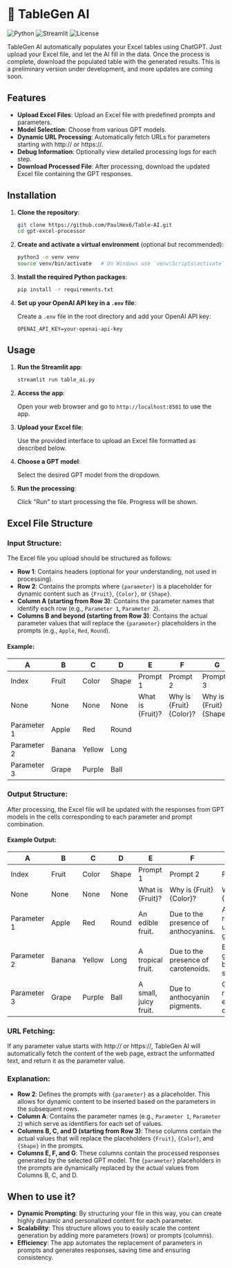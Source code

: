# 🔗 TableGen AI
![Python](https://img.shields.io/badge/Python-3.8%2B-blue)
![Streamlit](https://img.shields.io/badge/Streamlit-1.0%2B-red)
![License](https://img.shields.io/badge/License-Apache%202.0-green)

TableGen AI automatically populates your Excel tables using ChatGPT. Just upload your Excel file, and let the AI fill in the data. Once the process is complete, download the populated table with the generated results.
This is a preliminary version under development, and more updates are coming soon.

## Features

- **Upload Excel Files**: Upload an Excel file with predefined prompts and parameters.
- **Model Selection**: Choose from various GPT models.
- **Dynamic URL Processing**: Automatically fetch URLs for parameters starting with http:// or https://.
- **Debug Information**: Optionally view detailed processing logs for each step.
- **Download Processed File**: After processing, download the updated Excel file containing the GPT responses.

## Installation

1. **Clone the repository**:

   ```bash
   git clone https://github.com/PaulHex6/Table-AI.git
   cd gpt-excel-processor
   ```

2. **Create and activate a virtual environment** (optional but recommended):

   ```bash
   python3 -m venv venv
   source venv/bin/activate   # On Windows use `venv\Scripts\activate`
   ```

3. **Install the required Python packages**:

   ```bash
   pip install -r requirements.txt
   ```

4. **Set up your OpenAI API key in a `.env` file**:

   Create a `.env` file in the root directory and add your OpenAI API key:

   ```plaintext
   OPENAI_API_KEY=your-openai-api-key
   ```

## Usage

1. **Run the Streamlit app**:

   ```bash
   streamlit run table_ai.py
   ```

2. **Access the app**:
   
   Open your web browser and go to `http://localhost:8501` to use the app.

3. **Upload your Excel file**:
   
   Use the provided interface to upload an Excel file formatted as described below.

4. **Choose a GPT model**:
   
   Select the desired GPT model from the dropdown.

5. **Run the processing**:
   
   Click "Run" to start processing the file. Progress will be shown.

## Excel File Structure

### **Input Structure**:

The Excel file you upload should be structured as follows:

- **Row 1**: Contains headers (optional for your understanding, not used in processing).
- **Row 2**: Contains the prompts where `{parameter}` is a placeholder for dynamic content such as `{Fruit}`, `{Color}`, or `{Shape}`.
- **Column A (starting from Row 3)**: Contains the parameter names that identify each row (e.g., `Parameter 1`, `Parameter 2`).
- **Columns B and beyond (starting from Row 3)**: Contains the actual parameter values that will replace the `{parameter}` placeholders in the prompts (e.g., `Apple`, `Red`, `Round`).

#### Example:

|    A           |       B      |       C        |       D      |       E                     |       F                        |        G                       |
|----------------|--------------|----------------|--------------|-----------------------------|--------------------------------|--------------------------------|
| Index          | Fruit        | Color          | Shape        | Prompt 1                    | Prompt 2                       | Prompt 3                       |
| None           | None         | None           | None         | What is {Fruit}?            | Why is {Fruit} {Color}?        | Why is {Fruit} {Shape}?        |
| Parameter 1    | Apple        | Red            | Round        |                             |                                |                                |
| Parameter 2    | Banana       | Yellow         | Long         |                             |                                |                                |
| Parameter 3    | Grape        | Purple         | Ball         |                             |                                |                                |

### **Output Structure**:

After processing, the Excel file will be updated with the responses from GPT models in the cells corresponding to each parameter and prompt combination.

#### Example Output:

|    A           |       B      |       C        |       D      |       E                         |       F                               |        G                              |
|----------------|--------------|----------------|--------------|---------------------------------|---------------------------------------|---------------------------------------|
| Index          | Fruit        | Color          | Shape        | Prompt 1                        | Prompt 2                              | Prompt 3                              |
| None           | None         | None           | None         | What is {Fruit}?                | Why is {Fruit} {Color}?               | Why is {Fruit} {Shape}?               |
| Parameter 1    | Apple        | Red            | Round        | An edible fruit.                | Due to the presence of anthocyanins.  | Apple is round for uniform growth.    |
| Parameter 2    | Banana       | Yellow         | Long         | A tropical fruit.               | Due to the presence of carotenoids.   | Bananas grow long for better sunlight |
| Parameter 3    | Grape        | Purple         | Ball         | A small, juicy fruit.           | Due to anthocyanin pigments.          | Grapes are round for easy consumption.|

### **URL Fetching**:

If any parameter value starts with http:// or https://, TableGen AI will automatically fetch the content of the web page, extract the unformatted text, and return it as the parameter value.


### **Explanation**:

- **Row 2**: Defines the prompts with `{parameter}` as a placeholder. This allows for dynamic content to be inserted based on the parameters in the subsequent rows.
- **Column A**: Contains the parameter names (e.g., `Parameter 1`, `Parameter 2`) which serve as identifiers for each set of values.
- **Columns B, C, and D (starting from Row 3)**: These columns contain the actual values that will replace the placeholders `{Fruit}`, `{Color}`, and `{Shape}` in the prompts.
- **Columns E, F, and G**: These columns contain the processed responses generated by the selected GPT model. The `{parameter}` placeholders in the prompts are dynamically replaced by the actual values from Columns B, C, and D.

## When to use it?

- **Dynamic Prompting**: By structuring your file in this way, you can create highly dynamic and personalized content for each parameter.
- **Scalability**: This structure allows you to easily scale the content generation by adding more parameters (rows) or prompts (columns).
- **Efficiency**: The app automates the replacement of parameters in prompts and generates responses, saving time and ensuring consistency.



